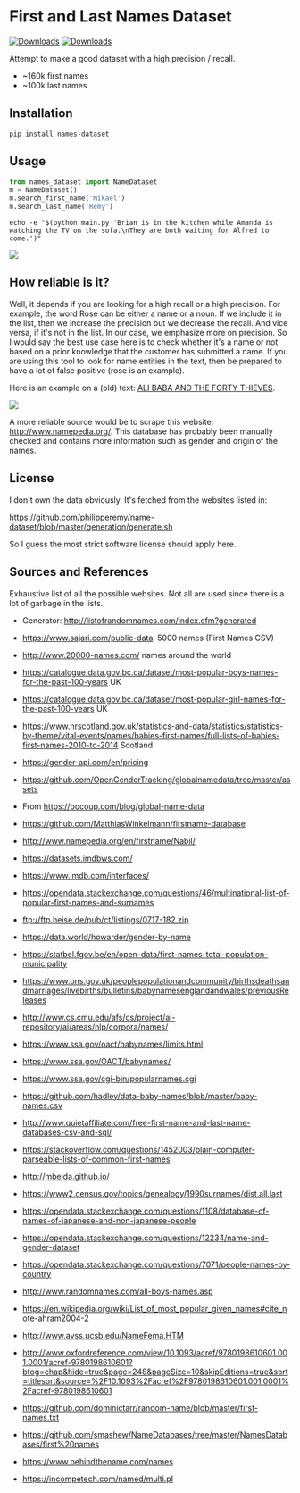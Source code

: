 # First and Last Names Dataset

[![Downloads](https://pepy.tech/badge/names-dataset)](https://pepy.tech/project/names-dataset)
[![Downloads](https://pepy.tech/badge/names-dataset/month)](https://pepy.tech/project/names-dataset/month)

Attempt to make a good dataset with a high precision / recall.

- ~160k first names
- ~100k last names

## Installation
```
pip install names-dataset
```

## Usage
```python
from names_dataset import NameDataset
m = NameDataset()
m.search_first_name('Mikael')
m.search_last_name('Remy')
```

```
echo -e "$(python main.py 'Brian is in the kitchen while Amanda is watching the TV on the sofa.\nThey are both waiting for Alfred to come.')"
```

<img src='misc/img_1.png'/>

## How reliable is it?

Well, it depends if you are looking for a high recall or a high precision. For example, the word Rose can be either a name or a noun. If we include it in the list, then we increase the precision but we decrease the recall. And vice versa, if it's not in the list. In our case, we emphasize more on precision. So I would say the best use case here is to check whether it's a name or not based on a prior knowledge that the customer has submitted a name. If you are using this tool to look for name entities in the text, then be prepared to have a lot of false positive (rose is an example).

Here is an example on a (old) text: [ALI BABA AND THE FORTY THIEVES](http://textfiles.com/stories/ab40thv.txt).

<img src='misc/img_2.png'/>

A more reliable source would be to scrape this website: http://www.namepedia.org/. This database has probably been manually checked and contains more information such as gender and origin of the names.

## License

I don't own the data obviously. It's fetched from the websites listed in:

https://github.com/philipperemy/name-dataset/blob/master/generation/generate.sh

So I guess the most strict software license should apply here.

## Sources and References

Exhaustive list of all the possible websites. Not all are used since there is a lot of garbage in the lists.

- Generator: http://listofrandomnames.com/index.cfm?generated
- https://www.sajari.com/public-data: 5000 names (First Names CSV)
- http://www.20000-names.com/ names around the world
- https://catalogue.data.gov.bc.ca/dataset/most-popular-boys-names-for-the-past-100-years UK
- https://catalogue.data.gov.bc.ca/dataset/most-popular-girl-names-for-the-past-100-years UK
- https://www.nrscotland.gov.uk/statistics-and-data/statistics/statistics-by-theme/vital-events/names/babies-first-names/full-lists-of-babies-first-names-2010-to-2014 Scotland

- https://gender-api.com/en/pricing

- https://github.com/OpenGenderTracking/globalnamedata/tree/master/assets
- From https://bocoup.com/blog/global-name-data

- https://github.com/MatthiasWinkelmann/firstname-database

- http://www.namepedia.org/en/firstname/Nabil/

- https://datasets.imdbws.com/
- https://www.imdb.com/interfaces/

- https://opendata.stackexchange.com/questions/46/multinational-list-of-popular-first-names-and-surnames
- ftp://ftp.heise.de/pub/ct/listings/0717-182.zip

- https://data.world/howarder/gender-by-name

- https://statbel.fgov.be/en/open-data/first-names-total-population-municipality

- https://www.ons.gov.uk/peoplepopulationandcommunity/birthsdeathsandmarriages/livebirths/bulletins/babynamesenglandandwales/previousReleases

- http://www.cs.cmu.edu/afs/cs/project/ai-repository/ai/areas/nlp/corpora/names/

- https://www.ssa.gov/oact/babynames/limits.html

- https://www.ssa.gov/OACT/babynames/

- https://www.ssa.gov/cgi-bin/popularnames.cgi

- https://github.com/hadley/data-baby-names/blob/master/baby-names.csv

- http://www.quietaffiliate.com/free-first-name-and-last-name-databases-csv-and-sql/

- https://stackoverflow.com/questions/1452003/plain-computer-parseable-lists-of-common-first-names

- http://mbejda.github.io/

- https://www2.census.gov/topics/genealogy/1990surnames/dist.all.last

- https://opendata.stackexchange.com/questions/1108/database-of-names-of-japanese-and-non-japanese-people

- https://opendata.stackexchange.com/questions/12234/name-and-gender-dataset

- https://opendata.stackexchange.com/questions/7071/people-names-by-country

- http://www.randomnames.com/all-boys-names.asp

- https://en.wikipedia.org/wiki/List_of_most_popular_given_names#cite_note-ahram2004-2

- http://www.avss.ucsb.edu/NameFema.HTM

- http://www.oxfordreference.com/view/10.1093/acref/9780198610601.001.0001/acref-9780198610601?btog=chap&hide=true&page=248&pageSize=10&skipEditions=true&sort=titlesort&source=%2F10.1093%2Facref%2F9780198610601.001.0001%2Facref-9780198610601

- https://github.com/dominictarr/random-name/blob/master/first-names.txt

- https://github.com/smashew/NameDatabases/tree/master/NamesDatabases/first%20names

- https://www.behindthename.com/names

- https://incompetech.com/named/multi.pl
